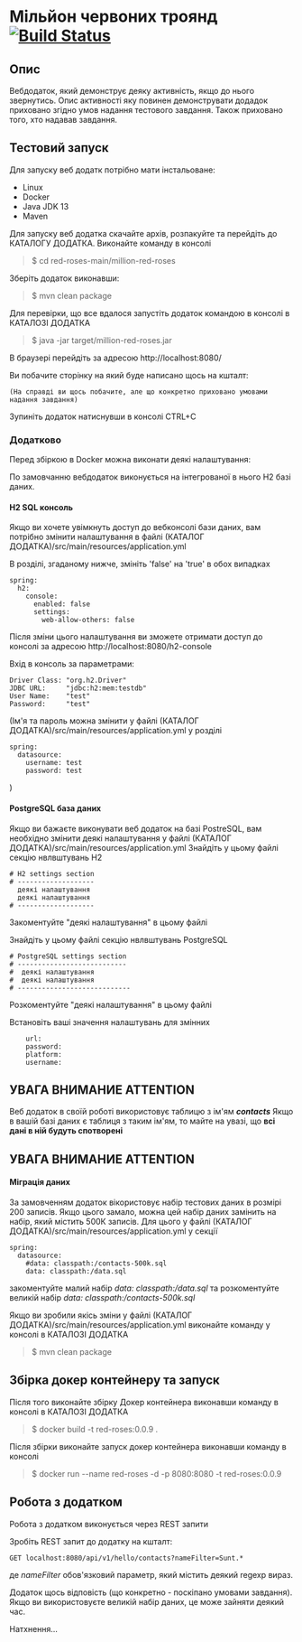 # Мільйон червоних троянд [![Build Status](https://travis-ci.com/pashkazp/red-roses.svg?branch=main)](https://travis-ci.com/pashkazp/red-roses)

## Опис

Вебдодаток, який демонструє деяку активність, якщо до нього звернутись. Опис активності яку повинен демонструвати додадок приховано згідно умов надання тестового завдання. Також приховано того, хто надавав завдання.

## Тестовий запуск

Для запуску веб додатк потрібно мати інстальоване:
* Linux
* Docker
* Java JDK 13
* Maven

Для запуску веб додатка скачайте архів, розпакуйте  та перейдіть до КАТАЛОГУ ДОДАТКА.
Виконайте команду в консолі
>$ cd red-roses-main/million-red-roses

Зберіть додаток виконавши:
>$ mvn clean package

Для перевірки, що все вдалося запустіть додаток командою в консолі в КАТАЛОЗІ ДОДАТКА
>$ java -jar target/million-red-roses.jar

В браузері перейдіть за адресою 
http://localhost:8080/

Ви побачите сторінку на який буде написано щось на кшталт:
```
(На справді ви щось побачите, але що конкретно приховано умовами надання завдання)
```

Зупиніть додаток натиснувши в консолі CTRL+C

### Додатково

Перед збіркою в Doсker можна виконати деякі налаштування:

По замовчанню вебдодаток виконується на інтегрованої в нього H2 базі даних.

#### H2 SQL консоль

Якщо ви хочете увімкнуть доступ до вебконсолі бази даних, вам потрібно змінити налаштування в файлі
(КАТАЛОГ ДОДАТКА)/src/main/resources/application.yml

В розділі, згаданому нижче, змініть 'false' на 'true' в обох випадках
```
spring:
  h2:
    console:
      enabled: false
      settings:
        web-allow-others: false
```

Після зміни цього налаштування ви зможете отримати доступ до консолі за адресою
http://localhost:8080/h2-console

Вхід в консоль за параметрами:
```
Driver Class: "org.h2.Driver"
JDBC URL:     "jdbc:h2:mem:testdb"
User Name:    "test"
Password:     "test"
```

(Ім'я та пароль можна змінити у файлі (КАТАЛОГ ДОДАТКА)/src/main/resources/application.yml у розділі
```
spring:
  datasource:
    username: test
    password: test
```
)

#### PostgreSQL база даних

Якщо ви бажаєте виконувати веб додаток на базі PostreSQL, вам необхідно змінити деякі налаштування у файлі (КАТАЛОГ ДОДАТКА)/src/main/resources/application.yml
Знайдіть у цьому файлі секцію нвлвштувань H2
```
# H2 settings section    
# -------------------
  деякі налаштування
  деякі налаштування
# -------------------
```
Закоментуйте "деякі налаштування" в цьому файлі

Знайдіть у цьому файлі секцію нвлвштувань PostgreSQL
```
# PostgreSQL settings section    
# ---------------------------
#  деякі налаштування
#  деякі налаштування
# ----------------------------    
```
Розкоментуйте "деякі налаштування" в цьому файлі

Встановіть ваші значення налаштувань для змінних
```
    url:
    password:
    platform:
    username:
```

## УВАГА ВНИМАНИЕ ATTENTION
Веб додаток в своїй роботі використовує таблицю з ім'ям *__contacts__*
Якщо в вашій базі даних є таблиця з таким ім'ям, то майте на увазі, що **всі дані в ній будуть спотворені**
## УВАГА ВНИМАНИЕ ATTENTION

#### Міграція даних
За замовченням додаток вікористовує набір тестових даних в розмірі 200 записів. Якщо цього замало, можна цей набір даних замінить на набір, який містить 500К записів. Для цього у файлі (КАТАЛОГ ДОДАТКА)/src/main/resources/application.yml у секції 
```
spring:
  datasource:
    #data: classpath:/contacts-500k.sql
    data: classpath:/data.sql
```
закоментуйте малий набір *data: classpath:/data.sql*
та розкоментуйте великій набір *data: classpath:/contacts-500k.sql*


Якщо ви зробили якісь зміни у файлі (КАТАЛОГ ДОДАТКА)/src/main/resources/application.yml
виконайте команду у консолі в КАТАЛОЗІ ДОДАТКА
>$ mvn clean package

## Збірка докер контейнеру та запуск

Після того виконайте збірку Докер контейнера виконавши команду в консолі в КАТАЛОЗІ ДОДАТКА
>$ docker build -t red-roses:0.0.9 .

Після збірки виконайте запуск докер контейнера виконавши команду в консолі
>$ docker run --name red-roses -d  -p 8080:8080 -t red-roses:0.0.9

## Робота з додатком

Робота з додатком виконується через REST запити

Зробіть REST запит до додатку на кшталт:
```
GET localhost:8080/api/v1/hello/contacts?nameFilter=Sunt.*
```
де *nameFilter* обов'язковий параметр, який містить деякий regexp вираз.

Додаток щось відповість (що конкретно - поскіпано умовами завдання).
Якщо ви використовуєте великій набір даних, це може зайняти деякий час.

Натхнення...




